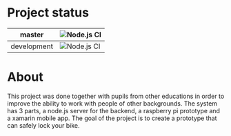 # Project status
| master | ![Node.js CI](https://github.com/Dachshund77/BicycleRackV2/workflows/Node.js%20CI/badge.svg?branch=master) | 
| - | - | 
| development | ![Node.js CI](https://github.com/Dachshund77/BicycleRackV2/workflows/Node.js%20CI/badge.svg?branch=master) |

# About
This project was done together with pupils from other educations in order to improve the ability to work with people of other backgrounds. The system has 3 parts, a node.js server for the backend, a raspberry pi prototype and a xamarin mobile app. The goal of the project is to create a prototype that can safely lock your bike.
